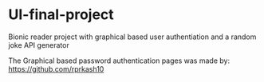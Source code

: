 # UI-final-project
Bionic reader project with graphical based user authentiation and a random joke API generator

The Graphical based password authentication pages was made by: https://github.com/rprkash10
